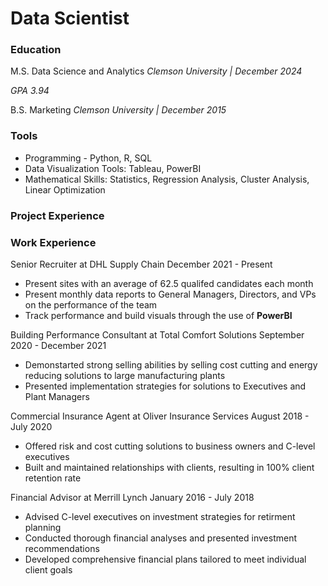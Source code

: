 # Data Scientist

### Education
M.S. Data Science and Analytics
*Clemson University | December 2024*

*GPA 3.94*

B.S. Marketing
*Clemson University | December 2015*

### Tools
* Programming - Python, R, SQL
* Data Visualization Tools: Tableau, PowerBI
* Mathematical Skills: Statistics, Regression Analysis, Cluster Analysis, Linear Optimization

### Project Experience


### Work Experience                                                                           
Senior Recruiter at DHL Supply Chain                                       December 2021 - Present
* Present sites with an average of 62.5 qualifed candidates each month
* Present monthly data reports to General Managers, Directors, and VPs on the performance of the team
* Track performance and build visuals through the use of **PowerBI**

Building Performance Consultant at Total Comfort Solutions                 September 2020 - December 2021
* Demonstarted strong selling abilities by selling cost cutting and energy reducing solutions to large manufacturing plants
* Presented implementation strategies for solutions to Executives and Plant Managers

Commercial Insurance Agent at Oliver Insurance Services                    August 2018 - July 2020
* Offered risk and cost cutting solutions to business owners and C-level executives
* Built and maintained relationships with clients, resulting in 100% client retention rate

Financial Advisor at Merrill Lynch                                         January 2016 - July 2018
* Advised C-level executives on investment strategies for retirment planning
* Conducted thorough financial analyses and presented investment recommendations
* Developed comprehensive financial plans tailored to meet individual client goals


